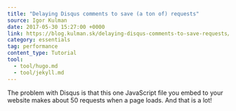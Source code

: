 ```yaml
---
title: "Delaying Disqus comments to save (a ton of) requests"
source: Igor Kulman
date: 2017-05-30 15:27:00 +0000
link: https://blog.kulman.sk/delaying-disqus-comments-to-save-requests/
category: essentials
tag: performance
content_type: Tutorial
tool:
  - tool/hugo.md
  - tool/jekyll.md
---
```

The problem with Disqus is that this one JavaScript file you embed to your website makes about 50 requests when a page loads. And that is a lot!








